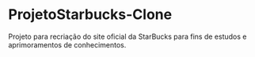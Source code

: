 # ProjetoStarbucks-Clone
Projeto para recriação do site oficial da StarBucks para fins de estudos e aprimoramentos de conhecimentos.
